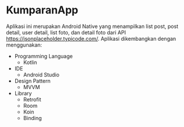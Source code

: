 # KumparanApp
Aplikasi ini merupakan Android Native yang menampilkan list post, post detail, user detail, list foto, dan detail foto dari API https://jsonplaceholder.typicode.com/. Aplikasi dikembangkan dengan menggunakan:
- Programming Language
  * Kotlin
- IDE
  * Android Studio
- Design Pattern
  * MVVM
- Library
  * Retrofit
  * Room
  * Koin
  * Binding
